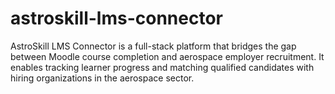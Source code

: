 # astroskill-lms-connector
AstroSkill LMS Connector is a full-stack platform that bridges the gap between Moodle course completion and aerospace employer recruitment. It enables tracking learner progress and matching qualified candidates with hiring organizations in the aerospace sector.
